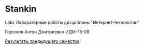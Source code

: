 # Stankin
Labs
Лабораторные работы дисциплины "Интернет-технологии"

Горюнов Антон Дмитриевич
ИДМ-18-06


[Результаты предыдущего семестра]()
